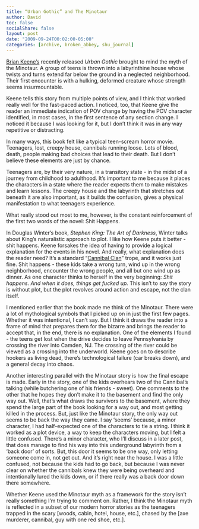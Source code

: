 ```yaml
---
title: “Urban Gothic” and The Minotaur
author: David
toc: false
socialShare: false
layout: post
date: "2009-09-24T00:02:00-05:00"
categories: [archive, broken_abbey, shu_journal]
---
```


[Brian Keene’s](http://www.briankeene.com/) recently released _Urban Gothic_
brought to mind the myth of the Minotaur. A group of teens is thrown into a
labyrinthine house whose twists and turns extend far below the ground in a
neglected neighborhood. Their first encounter is with a hulking, deformed
creature whose strength seems insurmountable.

Keene tells this story from multiple points of view, and I think that worked
really well for the fast-paced action. I noticed, too, that Keene give the
reader an immediate indication of POV change by having the POV character
identified, in most cases, in the first sentence of any section change. I
noticed it because I was looking for it, but I don’t think it was in any way
repetitive or distracting.

In many ways, this book felt like a typical teen-scream horror movie. Teenagers,
lost, creepy house, cannibals running loose. Lots of blood, death, people making
bad choices that lead to their death. But I don’t believe these elements are
just by chance.

Teenagers are, by their very nature, in a transitory state - in the midst of a
journey from childhood to adulthood. It’s important to me because it places the
characters in a state where the reader expects them to make mistakes and learn
lessons. The creepy house and the labyrinth that stretches out beneath it are
also important, as it builds the confusion, gives a physical manifestation to
what teenagers experience.

What really stood out most to me, however, is the constant reinforcement of the
first two words of the novel: Shit Happens.

In Douglas Winter’s book, _Stephen King: The Art of Darkness_, Winter talks
about King’s naturalistic approach to plot. I like how Keene puts it better -
shit happens. Keene forsakes the idea of having to provide a logical explanation
for the events in his novel. And really, what explanation does the reader need?
It’s a standard
“[Cannibal Clan](http://tvtropes.org/pmwiki/pmwiki.php/Main/CannibalClan)”
trope, and it works just fine. Shit happens - these kids take a wrong turn, wind
up in the wrong neighborhood, encounter the wrong people, and all but one wind
up as dinner. As one character thinks to herself in the very beginning: _Shit
happens. And when it does, things get fucked up._ This isn’t to say the story is
without plot, but the plot revolves around action and escape, not the clan
itself.

I mentioned earlier that the book made me think of the Minotaur. There were a
lot of mythological symbols that I picked up on in just the first few pages.
Whether it was intentional, I can’t say. But I think it draws the reader into a
frame of mind that prepares them for the bizarre and brings the reader to accept
that, in the end, there is no explanation. One of the elements I found - the
teens get lost when the drive decides to leave Pennsylvania by crossing the
river into Camden, NJ. The crossing of the river could be viewed as a crossing
into the underworld. Keene goes on to describe hookers as living dead, there’s
technological failure (car breaks down), and a general decay into chaos.

Another interesting parallel with the Minotaur story is how the final escape is
made. Early in the story, one of the kids overhears two of the Cannibal’s
talking (while butchering one of his friends - sweet). One comments to the other
that he hopes they don’t make it to the basement and find the only way out.
Well, that’s what draws the survivors to the basement, where they spend the
large part of the book looking for a way out, and most getting killed in the
process. But, just like the Minotaur story, the only way out seems to be back
the way they came. I say ‘seems’ because, a minor character, I had half-expected
one of the characters to tie a string. I think it worked as a plot device, a way
to keep the characters moving, but I felt a little confused. There’s a minor
character, who I’ll discuss in a later post, that does manage to find his way
into this underground labyrinth from a ‘back door’ of sorts. But, this door it
seems to be one way, only letting someone come in, not get out. And it’s right
near the house. I was a little confused, not because the kids had to go back,
but because I was never clear on whether the cannibals knew they were being
overheard and intentionally lured the kids down, or if there really was a back
door down there somewhere.

Whether Keene used the Minotaur myth as a framework for the story isn’t really
something I’m trying to comment on. Rather, I think the Minotaur myth is
reflected in a subset of our modern horror stories as the teenagers trapped in
the scary [woods, cabin, hotel, house, etc.], chased by the [axe murderer,
cannibal, guy with one red shoe, etc.].
